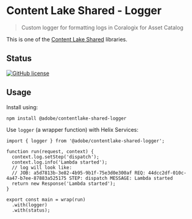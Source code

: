 # Content Lake Shared - Logger

> Custom logger for formatting logs in Coralogix for Asset Catalog

This is one of the [Content Lake Shared](https://github.com/adobe/contentlake-shared) libraries.

## Status

[![GitHub license](https://img.shields.io/github/license/adobe/contentlake-shared.svg)](https://github.com/adobe/contentlake-shared/blob/main/LICENSE.txt)

## Usage

Install using:

```
npm install @adobe/contentlake-shared-logger
```

Use `logger` (a wrapper function) with Helix Services:

```
import { logger } from '@adobe/contentlake-shared-logger';

function run(request, context) {
  context.log.setStep('dispatch');
  context.log.info('Lambda started');
  // log will look like:
  // JOB: a5d7813b-3e82-4b95-9b1f-75e3d0e300af REQ: 44dcc2df-010c-4a47-b7ee-87883a525175 STEP: dispatch MESSAGE: Lambda started
  return new Response('Lambda started');
}

export const main = wrap(run)
  .with(logger)
  .with(status);

```